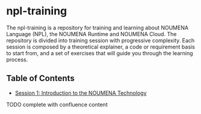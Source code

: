 # npl-training

The npl-training is a repository for training and learning about NOUMENA Language (NPL), the NOUMENA Runtime and NOUMENA Cloud.
The repository is divided into training session with progressive complexity.
Each session is composed by a theoretical explainer, a code or requirement basis to start from, and a set of exercises that will guide you through the learning process.

## Table of Contents

- [Session 1: Introduction to the NOUMENA Technology](./01_Introduction/README.md)


TODO complete with confluence content
